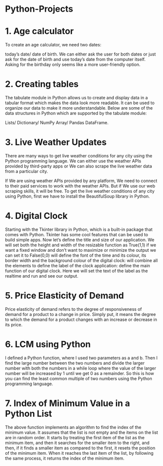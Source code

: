 # Python-Projects
# 1. Age calculator
To create an age calculator, we need two dates:

today’s date/
date of birth.
We can either ask the user for both dates or just ask for the date of birth and use today’s date from the computer itself. Asking for the birthday only seems like a more user-friendly option. 
# 2. Creating tables
The tabulate module in Python allows us to create and display data in a tabular format which makes the data look more readable. It can be used to organize our data to make it more understandable. Below are some of the data structures in Python which are supported by the tabulate module:

Lists/
Dictionary/
NumPy Array/
Pandas DataFrame.
# 3. Live Weather Updates
There are many ways to get live weather conditions for any city using the Python programming language. We can either use the weather APIs provided by third-party apps or We can also scrape the live weather data from a particular city.

If We are using weather APIs provided by any platform, We need to connect to their paid services to work with the weather APIs. But if We use our web scraping skills, it will be free.
To get the live weather conditions of any city using Python, first we have to install the BeautifulSoup library in Python.
# 4. Digital Clock
Starting with the Tkinter library in Python, which is a built-in package that comes with Python. 
Tkinter has some cool features that can be used to build simple apps.
Now let’s define the title and size of our application. 
We will set both the height and width of the resizable function as True(1,1) if we want a fixed window and don’t want to maximize or minimize the output we can set it to False(0,0)
will define the font of the time and its colour, its border width and the background colour of the digital clock:
will combine all the elements to define the label of the clock application:
define the main function of our digital clock. Here we will set the text of the label as the realtime and run and see our output.
# 5. Price Elasticity of Demand 
Price elasticity of demand refers to the degree of responsiveness of demand for a product to a change in price. Simply put, it means the degree to which the demand for a product changes with an increase or decrease in its price.
# 6. LCM using Python
I defined a Python function, where I used two parameters as a and b. Then I find the large number between the two numbers and divide the larger number with both the numbers in a while loop where the value of the larger number will be increased by 1 until we get 0 as a remainder. So this is how you can find the least common multiple of two numbers using the Python programming language.
# 7. Index of Minimum Value in a Python List
The above function implements an algorithm to find the index of the minimum value. It assumes that the list is not empty and the items on the list are in random order. It starts by treating the first item of the list as the minimum item, and then it searches for the smaller item to the right, and then, if it finds a smaller item as compared to the first, it resets the position of the minimum item. When it reaches the last item of the list, by following the same process, it returns the index of the minimum item.
